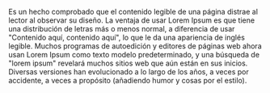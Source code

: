  Es un hecho comprobado que el contenido legible de una página distrae al lector al
observar su diseño. La ventaja de usar Lorem Ipsum es que tiene una distribución de
letras más o menos normal, a diferencia de usar "Contenido aquí, contenido aquí", lo 
que le da una apariencia de inglés legible. Muchos programas de autoedición y editores
de páginas web ahora usan Lorem Ipsum como texto modelo predeterminado, y una búsqueda
de "lorem ipsum" revelará muchos sitios web que aún están en sus inicios. Diversas 
versiones han evolucionado a lo largo de los años, a veces por accidente, a veces a
propósito (añadiendo humor y cosas por el estilo).